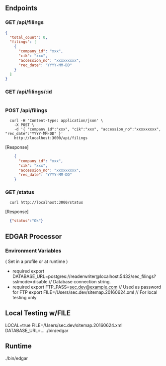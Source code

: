 ## Endpoints
### GET /api/filings

```json
{
  "total_count": 0,
  "filings": [
    {
      "company_id": "xxx",
      "cik": "xxx",
      "accession_no": "xxxxxxxxx",
      "rec_date": "YYYY-MM-DD"
    }
  ]
}
```
### GET /api/filings/:id
```json
```
### POST /api/filings
```
  curl -H 'Content-type: application/json' \
    -X POST \
    -d '{ "company_id":"xxx", "cik":"xxx", "accession_no":"xxxxxxxxx", "rec_date":"YYYY-MM-DD" }'
    http://localhost:3000/api/filings
```
[Response]
```json
    {
      "company_id": "xxx",
      "cik": "xxx",
      "accession_no": "xxxxxxxxx",
      "rec_date": "YYYY-MM-DD"
    }
```

### GET /status
```
  curl http://localhost:3000/status
```
[Response]
```json
  {"status":"Ok"}
```


## EDGAR Processor

### Environment Variables
( Set in a profile or at runtime )
* required export DATABASE_URL=postgres://readerwriter@localhost:5432/sec_filings?sslmode=disable // Database connection string.
* required export FTP_PASS=sec.dev@example.com // Used as password for FTP
export FILE=/Users/sec.dev/sitemap.20160624.xml // For local testing only


## Local Testing w/FILE
LOCAL=true FILE=/Users/sec.dev/sitemap.20160624.xml DATABASE_URL=... ./bin/edgar

## Runtime
./bin/edgar
